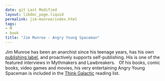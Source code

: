 ```yaml
---
date: git Last Modified
layout: libdoc_page.liquid
permalink: jim-munroe/index.html
tags:
- M
- book
title: "Jim Munroe - Angry Young Spaceman"
---
```


Jim Munroe has been an anarchist since his teenage years,  has his own <a href="http://nomediakings.org/">publishing label</a>, and  proactively supports self-publishing. His is one of the featured interviews in Mythmakers and  Lawbreakers.
 
Of his books, comic books, video games and  movies, his very entertaining Angry Young Spaceman is included in the <a href="http://thinkgalactic.org/reading-lists/by-author/">Think Galactic</a>  reading list.